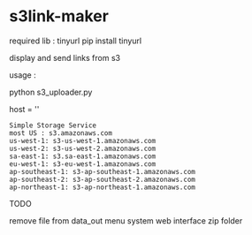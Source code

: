 s3link-maker
============

required lib : tinyurl
pip install tinyurl

display and send links from s3

usage :

python s3_uploader.py


host = '' 

```
Simple Storage Service
most US : s3.amazonaws.com
us-west-1: s3-us-west-1.amazonaws.com
us-west-2: s3-us-west-2.amazonaws.com
sa-east-1: s3.sa-east-1.amazonaws.com
eu-west-1: s3-eu-west-1.amazonaws.com
ap-southeast-1: s3-ap-southeast-1.amazonaws.com
ap-southeast-2: s3-ap-southeast-2.amazonaws.com
ap-northeast-1: s3-ap-northeast-1.amazonaws.com
```

TODO

remove file from data_out
menu system
web interface
zip folder
